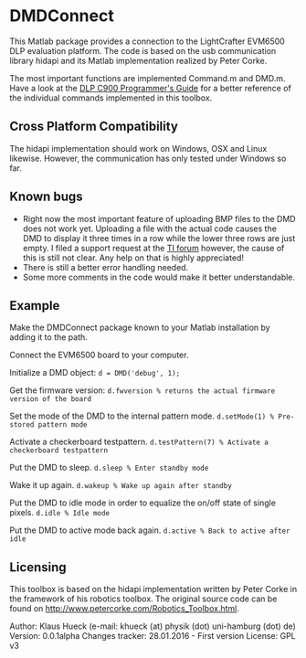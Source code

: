 # DMDConnect
This Matlab package provides a connection to the LightCrafter EVM6500 DLP evaluation platform. 
The code is based on the usb communication library hidapi and its Matlab implementation realized by Peter Corke. 

The most important functions are implemented Command.m and DMD.m. Have a look at the [DLP C900 Programmer's Guide](http://www.ti.com/lit/ug/dlpu018b/dlpu018b.pdf)
for a better reference of the individual commands implemented in this toolbox. 

## Cross Platform Compatibility
The hidapi implementation should work on Windows, OSX and Linux likewise. However, the communication has only tested under Windows so far. 

## Known bugs
* Right now the most important feature of uploading BMP files to the DMD does not work yet. Uploading a file with the actual code causes the DMD to display it three times in a row while the lower three rows are just empty. I filed a support request at the [TI forum](https://e2e.ti.com/support/dlp__mems_micro-electro-mechanical_systems/f/94/t/477635) however, the cause of this is still not clear. Any help on that is highly appreciated!
* There is still a better error handling needed.
* Some more comments in the code would make it better understandable. 

## Example
Make the DMDConnect package known to your Matlab installation by adding it to the path. 

Connect the EVM6500 board to your computer. 

Initialize a DMD object:
`d = DMD('debug', 1);`

Get the firmware version:
`d.fwversion % returns the actual firmware version of the board`

Set the mode of the DMD to the internal pattern mode.
`d.setMode(1) % Pre-stored pattern mode`

Activate a checkerboard testpattern.
`d.testPattern(7) % Activate a checkerboard testpattern`

Put the DMD to sleep. 
`d.sleep % Enter standby mode`

Wake it up again.
`d.wakeup % Wake up again after standby`

Put the DMD to idle mode in order to equalize the on/off state of single pixels.
`d.idle % Idle mode`

Put the DMD to active mode back again. 
`d.active % Back to active after idle`


## Licensing
This toolbox is based on the hidapi implementation written by Peter Corke
in the framework of his robotics toolbox. The original source code can be
found on http://www.petercorke.com/Robotics_Toolbox.html.

Author: Klaus Hueck (e-mail: khueck (at) physik (dot) uni-hamburg (dot) de)
Version: 0.0.1alpha
Changes tracker:  28.01.2016  - First version
License: GPL v3